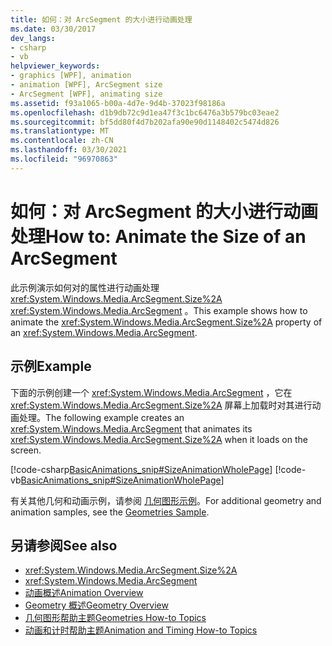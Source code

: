 ```yaml
---
title: 如何：对 ArcSegment 的大小进行动画处理
ms.date: 03/30/2017
dev_langs:
- csharp
- vb
helpviewer_keywords:
- graphics [WPF], animation
- animation [WPF], ArcSegment size
- ArcSegment [WPF], animating size
ms.assetid: f93a1065-b00a-4d7e-9d4b-37023f98186a
ms.openlocfilehash: d1b9db72c9d1ea47f3c1bc6476a3b579bc03eae2
ms.sourcegitcommit: bf5dd80f4d7b202afa90e90d1148402c5474d826
ms.translationtype: MT
ms.contentlocale: zh-CN
ms.lasthandoff: 03/30/2021
ms.locfileid: "96970863"
---
```

# <a name="how-to-animate-the-size-of-an-arcsegment"></a><span data-ttu-id="0fad2-102">如何：对 ArcSegment 的大小进行动画处理</span><span class="sxs-lookup"><span data-stu-id="0fad2-102">How to: Animate the Size of an ArcSegment</span></span>
<span data-ttu-id="0fad2-103">此示例演示如何对的属性进行动画处理 <xref:System.Windows.Media.ArcSegment.Size%2A> <xref:System.Windows.Media.ArcSegment> 。</span><span class="sxs-lookup"><span data-stu-id="0fad2-103">This example shows how to animate the <xref:System.Windows.Media.ArcSegment.Size%2A> property of an <xref:System.Windows.Media.ArcSegment>.</span></span>  
  
## <a name="example"></a><span data-ttu-id="0fad2-104">示例</span><span class="sxs-lookup"><span data-stu-id="0fad2-104">Example</span></span>  
 <span data-ttu-id="0fad2-105">下面的示例创建一个 <xref:System.Windows.Media.ArcSegment> ，它在 <xref:System.Windows.Media.ArcSegment.Size%2A> 屏幕上加载时对其进行动画处理。</span><span class="sxs-lookup"><span data-stu-id="0fad2-105">The following example creates an <xref:System.Windows.Media.ArcSegment> that animates its <xref:System.Windows.Media.ArcSegment.Size%2A> when it loads on the screen.</span></span>  
  
 [!code-csharp[BasicAnimations_snip#SizeAnimationWholePage](~/samples/snippets/csharp/VS_Snippets_Wpf/BasicAnimations_snip/CSharp/SizeAnimationExample.cs#sizeanimationwholepage)]
 [!code-vb[BasicAnimations_snip#SizeAnimationWholePage](~/samples/snippets/visualbasic/VS_Snippets_Wpf/BasicAnimations_snip/VisualBasic/SizeAnimationExample.vb#sizeanimationwholepage)]  
  
 <span data-ttu-id="0fad2-106">有关其他几何和动画示例，请参阅 [几何图形示例](https://github.com/Microsoft/WPF-Samples/tree/master/Graphics/Geometry)。</span><span class="sxs-lookup"><span data-stu-id="0fad2-106">For additional geometry and animation samples, see the [Geometries Sample](https://github.com/Microsoft/WPF-Samples/tree/master/Graphics/Geometry).</span></span>  
  
## <a name="see-also"></a><span data-ttu-id="0fad2-107">另请参阅</span><span class="sxs-lookup"><span data-stu-id="0fad2-107">See also</span></span>

- <xref:System.Windows.Media.ArcSegment.Size%2A>
- <xref:System.Windows.Media.ArcSegment>
- [<span data-ttu-id="0fad2-108">动画概述</span><span class="sxs-lookup"><span data-stu-id="0fad2-108">Animation Overview</span></span>](animation-overview.md)
- [<span data-ttu-id="0fad2-109">Geometry 概述</span><span class="sxs-lookup"><span data-stu-id="0fad2-109">Geometry Overview</span></span>](geometry-overview.md)
- [<span data-ttu-id="0fad2-110">几何图形帮助主题</span><span class="sxs-lookup"><span data-stu-id="0fad2-110">Geometries How-to Topics</span></span>](geometries-how-to-topics.md)
- [<span data-ttu-id="0fad2-111">动画和计时帮助主题</span><span class="sxs-lookup"><span data-stu-id="0fad2-111">Animation and Timing How-to Topics</span></span>](animation-and-timing-how-to-topics.md)
